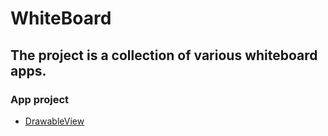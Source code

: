 # WhiteBoard

## The project is a collection of various whiteboard apps.


### App project
* [DrawableView](https://github.com/PaNaVTEC/DrawableView)
